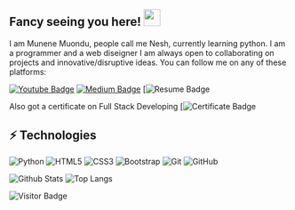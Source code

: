 ## Fancy seeing you here! <img src="https://raw.githubusercontent.com/aemmadi/aemmadi/master/wave.gif" width="30px">

I am Munene Muondu, people call me Nesh, currently learning python. I am a programmer and a web diseigner I am always open to collaborating on projects and innovative/disruptive ideas. You can follow me on any of these platforms:

[![Youtube Badge](https://img.shields.io/badge/-NeroNesh-darkred?style=flat-square&logo=youtube&logoColor=white&link=https://www.youtube.com/channel/NeroNesh)](https://www.youtube.com/channel/UCz2M7dLDdCy7m22RmI8ae_Q)
[![Medium Badge](https://img.shields.io/badge/-@munenemuondu-03a57a?style=flat-square&labelColor=000000&logo=Medium&link=https://medium.com/@munenemuondu/)](https://medium.com/@munenemuondu)
[![Resume Badge](https://munenemuondu.netlify.app/)

Also got a certificate on Full Stack Developing
[![Certificate Badge](https://munenemuondu.netlify.app/)


## ⚡ Technologies

![Python](https://img.shields.io/badge/-Python-black?style=flat-square&logo=Python)
![HTML5](https://img.shields.io/badge/-HTML5-E34F26?style=flat-square&logo=html5&logoColor=white)
![CSS3](https://img.shields.io/badge/-CSS3-1572B6?style=flat-square&logo=css3)
![Bootstrap](https://img.shields.io/badge/-Bootstrap-563D7C?style=flat-square&logo=bootstrap)
![Git](https://img.shields.io/badge/-Git-black?style=flat-square&logo=git)
![GitHub](https://img.shields.io/badge/-GitHub-181717?style=flat-square&logo=github)

![Github Stats](https://github-readme-stats.vercel.app/api?username=muondu&count_private=true&show_icons=true&include_all_commits=true)
![Top Langs](https://github-readme-stats.vercel.app/api/top-langs/?username=muondu&hide=TeX&layout=compact)

![Visitor Badge](https://visitor-badge.laobi.icu/badge?page_id=muondu.muondu)
